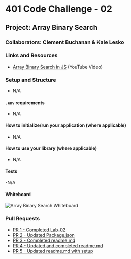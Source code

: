 # 401 Code Challenge - 02

## Project: Array Binary Search

### Collaborators: Clement Buchanan & Kale Lesko

### Links and Resources

- [Array Binary Search in JS](https://youtu.be/92e5Ih4Chbk) (YouTube Video)

### Setup and Structure

- N/A

#### `.env` requirements

- N/A

#### How to initialize/run your application (where applicable)

- N/A

#### How to use your library (where applicable)

- N/A

#### Tests

-N/A

#### Whiteboard

![Array Binary Search Whiteboard](./assets/uml.jpg)

### Pull Requests

- [PR 1 - Completed Lab-02](https://github.com/ClementBuchanan/basic-express-server/pull/1)
- [PR 2 - Updated Package.json](https://github.com/ClementBuchanan/basic-express-server/pull/2)
- [PR 3 - Completed readme.md](https://github.com/ClementBuchanan/basic-express-server/pull/3)
- [PR 4 - Updated and completed readme.md](https://github.com/ClementBuchanan/basic-express-server/pull/4)
- [PR 5 - Updated readme.md with setup](https://github.com/ClementBuchanan/basic-express-server/pull/5)
